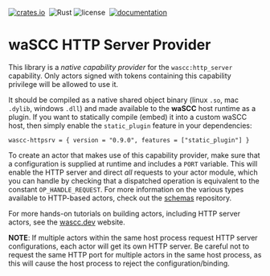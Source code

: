 [![crates.io](https://img.shields.io/crates/v/wascc-httpsrv.svg)](https://crates.io/crates/wascc-httpsrv)&nbsp;
![Rust](https://github.com/wascc/http-server-provider/workflows/Rust/badge.svg)
![license](https://img.shields.io/crates/l/wascc-httpsrv.svg)&nbsp;
[![documentation](https://docs.rs/wascc-httpsrv/badge.svg)](https://docs.rs/wascc-httpsrv)

# waSCC HTTP Server Provider

This library is a _native capability provider_ for the `wascc:http_server` capability. Only actors signed with tokens containing this capability privilege will be allowed to use it. 

It should be compiled as a native shared object binary (linux `.so`, mac `.dylib`, windows `.dll`) and made available to the **waSCC** host runtime as a plugin. If you want to statically compile (embed) it into a custom waSCC host, then simply enable the `static_plugin` feature in your dependencies:

```
wascc-httpsrv = { version = "0.9.0", features = ["static_plugin"] }
```

To create an actor that makes use of this capability provider, make sure that a configuration is supplied at runtime and includes a `PORT` variable. This will enable the HTTP server and direct _all_ requests to your actor module, which you can handle by checking that a dispatched operation is equivalent to the constant `OP_HANDLE_REQUEST`. For more information on the various types available to HTTP-based actors, check out the [schemas](https://github.com/wascc/schemas) repository.

For more hands-on tutorials on building actors, including HTTP server actors, see the [wascc.dev](https://wascc.dev) website.

**NOTE**: If multiple actors within the same host process request HTTP server configurations, 
each actor will get its own HTTP server. Be careful not to request the same HTTP port for multiple actors in the same host process, as this will cause the host process to reject the configuration/binding.
